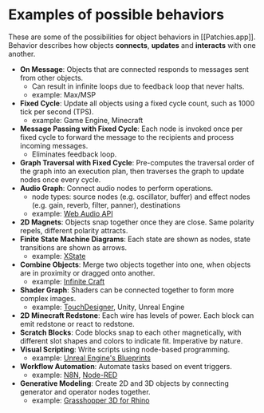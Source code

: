 # Examples of possible behaviors

These are some of the possibilities for object behaviors in [[Patchies.app]]. Behavior describes how objects **connects**, **updates** and **interacts** with one another.

- **On Message**: Objects that are connected responds to messages sent from other objects.
  - Can result in infinite loops due to feedback loop that never halts.
  - example: Max/MSP
- **Fixed Cycle**: Update all objects using a fixed cycle count, such as 1000 tick per second (TPS).
  - example: Game Engine, Minecraft
- **Message Passing with Fixed Cycle**: Each node is invoked once per fixed cycle to forward the message to the recipients and process incoming messages.
  - Eliminates feedback loop.
- **Graph Traversal with Fixed Cycle**: Pre-computes the traversal order of the graph into an execution plan, then traverses the graph to update nodes once every cycle.
- **Audio Graph**: Connect audio nodes to perform operations.
  - node types: source nodes (e.g. oscillator, buffer) and effect nodes (e.g. gain, reverb, filter, panner), destinations
  - example: [Web Audio API](https://developer.mozilla.org/en-US/docs/Web/API/Web_Audio_API/Basic_concepts_behind_Web_Audio_API)
- **2D Magnets**: Objects snap together once they are close. Same polarity repels, different polarity attracts.
- **Finite State Machine Diagrams**: Each state are shown as nodes, state transitions are shown as arrows.
  - example: [XState](https://stately.ai/viz)
- **Combine Objects**: Merge two objects together into one, when objects are in proximity or dragged onto another.
  - example: [Infinite Craft](https://neal.fun/infinite-craft)
- **Shader Graph**: Shaders can be connected together to form more complex images.
  - example: [TouchDesigner](https://derivative.ca/), Unity, Unreal Engine
- **2D Minecraft Redstone**: Each wire has levels of power. Each block can emit redstone or react to redstone.
- **Scratch Blocks**: Code blocks snap to each other magnetically, with different slot shapes and colors to indicate fit. Imperative by nature.
- **Visual Scripting**: Write scripts using node-based programming.
  - example: [Unreal Engine's Blueprints](https://dev.epicgames.com/documentation/en-us/unreal-engine/blueprints-visual-scripting-in-unreal-engine)
- **Workflow Automation**: Automate tasks based on event triggers.
  - example: [N8N](https://n8n.io/), [Node-RED](https://nodered.org/)
- **Generative Modeling**: Create 2D and 3D objects by connecting generator and operator nodes together.
  - example: [Grasshopper 3D for Rhino](https://www.grasshopper3d.com)
